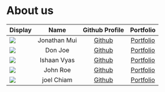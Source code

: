 # About us

Display | Name | Github Profile | Portfolio 
--------|:----:|:--------------:|:---------:
![](https://static.wikia.nocookie.net/naruto/images/4/4a/Obito_Uchiha.png/revision/latest?cb=20160312115221) | Jonathan Mui | [Github](https://github.com/jonathanmui4) | [Portfolio](docs/team/johndoe.md)
![](https://via.placeholder.com/100.png?text=Photo) | Don Joe | [Github](https://github.com/) | [Portfolio](docs/team/johndoe.md)
![](https://via.placeholder.com/100.png?text=Photo) | Ishaan Vyas | [Github](https://github.com/) | [Portfolio](docs/team/johndoe.md)
![](https://via.placeholder.com/100.png?text=Photo) | John Roe | [Github](https://github.com/) | [Portfolio](docs/team/johndoe.md)
![](https://via.placeholder.com/100.png?text=Photo) | joel Chiam | [Github](https://github.com/) | [Portfolio](docs/team/johndoe.md)
